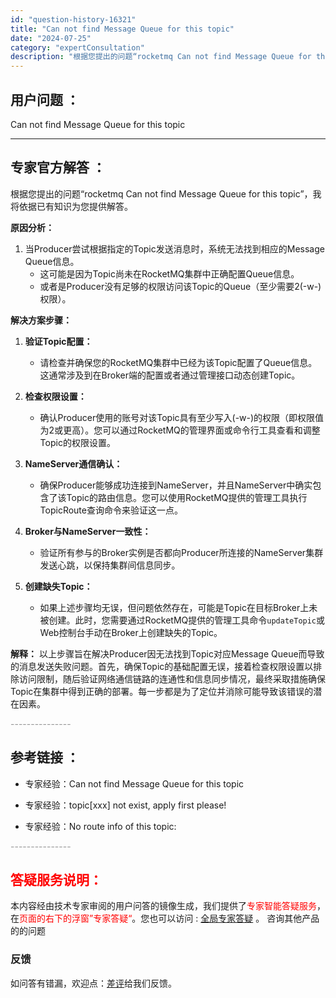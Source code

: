 ```yaml
---
id: "question-history-16321"
title: "Can not find Message Queue for this topic"
date: "2024-07-25"
category: "expertConsultation"
description: "根据您提出的问题“rocketmq Can not find Message Queue for this topic”，我将依据已有知识为您提供解答。**原因分析：**1. 当Producer尝试根据指定的Topic发送消息时，系统无法找到相应的Message Queue信息。   - 这可能是因"
---
```


## 用户问题 ： 
 Can not find Message Queue for this topic  

---------------
## 专家官方解答 ：

根据您提出的问题“rocketmq Can not find Message Queue for this topic”，我将依据已有知识为您提供解答。

**原因分析：**
1. 当Producer尝试根据指定的Topic发送消息时，系统无法找到相应的Message Queue信息。
   - 这可能是因为Topic尚未在RocketMQ集群中正确配置Queue信息。
   - 或者是Producer没有足够的权限访问该Topic的Queue（至少需要2(-w-)权限）。

**解决方案步骤：**
1. **验证Topic配置：**
   - 请检查并确保您的RocketMQ集群中已经为该Topic配置了Queue信息。这通常涉及到在Broker端的配置或者通过管理接口动态创建Topic。
   
2. **检查权限设置：**
   - 确认Producer使用的账号对该Topic具有至少写入(-w-)的权限（即权限值为2或更高）。您可以通过RocketMQ的管理界面或命令行工具查看和调整Topic的权限设置。

3. **NameServer通信确认：**
   - 确保Producer能够成功连接到NameServer，并且NameServer中确实包含了该Topic的路由信息。您可以使用RocketMQ提供的管理工具执行TopicRoute查询命令来验证这一点。

4. **Broker与NameServer一致性：**
   - 验证所有参与的Broker实例是否都向Producer所连接的NameServer集群发送心跳，以保持集群间信息同步。

5. **创建缺失Topic：**
   - 如果上述步骤均无误，但问题依然存在，可能是Topic在目标Broker上未被创建。此时，您需要通过RocketMQ提供的管理工具命令`updateTopic`或Web控制台手动在Broker上创建缺失的Topic。

**解释：**
以上步骤旨在解决Producer因无法找到Topic对应Message Queue而导致的消息发送失败问题。首先，确保Topic的基础配置无误，接着检查权限设置以排除访问限制，随后验证网络通信链路的连通性和信息同步情况，最终采取措施确保Topic在集群中得到正确的部署。每一步都是为了定位并消除可能导致该错误的潜在因素。


<font color="#949494">---------------</font> 


## 参考链接 ：

* 专家经验：Can not find Message Queue for this topic 
 
 * 专家经验：topic[xxx] not exist, apply first please! 
 
 * 专家经验：No route info of this topic: 


 <font color="#949494">---------------</font> 
 


## <font color="#FF0000">答疑服务说明：</font> 

本内容经由技术专家审阅的用户问答的镜像生成，我们提供了<font color="#FF0000">专家智能答疑服务</font>，在<font color="#FF0000">页面的右下的浮窗”专家答疑“</font>。您也可以访问 : [全局专家答疑](https://answer.opensource.alibaba.com/docs/intro) 。 咨询其他产品的的问题

### 反馈
如问答有错漏，欢迎点：[差评](https://ai.nacos.io/user/feedbackByEnhancerGradePOJOID?enhancerGradePOJOId=16347)给我们反馈。
